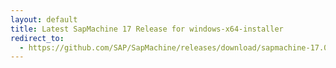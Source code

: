 ```yaml
---
layout: default
title: Latest SapMachine 17 Release for windows-x64-installer
redirect_to:
  - https://github.com/SAP/SapMachine/releases/download/sapmachine-17.0.7/sapmachine-jre-17.0.7_windows-x64_bin.msi
---
```

